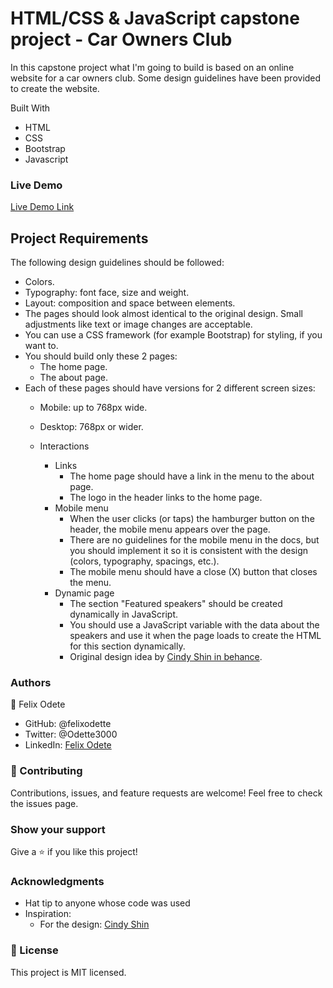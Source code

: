 # HTML/CSS & JavaScript capstone project - Car Owners Club
In this capstone project what I'm going to build is based on an online website for a car owners club. Some design guidelines have been provided to create the website. 

Built With
* HTML
* CSS
* Bootstrap
* Javascript

### Live Demo

[Live Demo Link]( https://felixodette.github.io/capstone-1/)

## Project Requirements
The following design guidelines should be followed:

- Colors.
- Typography: font face, size and weight.
- Layout: composition and space between elements.
- The pages should look almost identical to the original design. Small adjustments like text or image changes are acceptable.
- You can use a CSS framework (for example Bootstrap) for styling, if you want to.
- You should build only these 2 pages:
  - The home page.
  - The about page.
- Each of these pages should have versions for 2 different screen sizes:
  - Mobile: up to 768px wide. 
  - Desktop: 768px or wider.
  
  - Interactions
    - Links
      - The home page should have a link in the menu to the about page.
      - The logo in the header links to the home page.
    - Mobile menu
      - When the user clicks (or taps) the hamburger button on the header, the mobile menu appears over the page.
      - There are no guidelines for the mobile menu in the docs, but you should implement it so it is consistent with the design (colors, typography, spacings, etc.).
      - The mobile menu should have a close (X) button that closes the menu.
    - Dynamic page
      - The section "Featured speakers" should be created dynamically in JavaScript.
      - You should use a JavaScript variable with the data about the speakers and use it when the page loads to create the HTML for this section dynamically.
      - Original design idea by [Cindy Shin in behance](https://www.behance.net/adagio07).

### Authors
👤 Felix Odete
* GitHub: @felixodette
* Twitter: @Odette3000
* LinkedIn: [Felix Odete](https://linkedin.com/in/felixodete)

### 🤝 Contributing
Contributions, issues, and feature requests are welcome!
Feel free to check the issues page.

### Show your support
Give a ⭐️ if you like this project!

### Acknowledgments
* Hat tip to anyone whose code was used
* Inspiration:
  * For the design: [Cindy Shin](https://www.behance.net/adagio07)

### 📝 License
This project is MIT licensed.